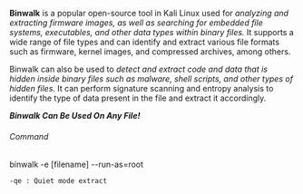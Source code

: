 **Binwalk** is a popular open-source tool in Kali Linux used for *analyzing and extracting firmware images, as well as searching for embedded file systems, executables, and other data types within binary files.* It supports a wide range of file types and can identify and extract various file formats such as firmware, kernel images, and compressed archives, among others.

Binwalk can also be used to *detect and extract code and data that is hidden inside binary files such as malware, shell scripts, and other types of hidden files*. It can perform signature scanning and entropy analysis to identify the type of data present in the file and extract it accordingly.

***Binwalk Can Be Used On Any File!***

###### Command
binwalk -e [filename] --run-as=root

```sh
-qe : Quiet mode extract
```